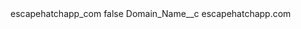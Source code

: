 <?xml version="1.0" encoding="UTF-8"?>
<CustomMetadata xmlns="http://soap.sforce.com/2006/04/metadata" xmlns:xsi="http://www.w3.org/2001/XMLSchema-instance" xmlns:xsd="http://www.w3.org/2001/XMLSchema">
    <label>escapehatchapp_com</label>
    <protected>false</protected>
    <values>
        <field>Domain_Name__c</field>
        <value xsi:type="xsd:string">escapehatchapp.com</value>
    </values>
</CustomMetadata>
